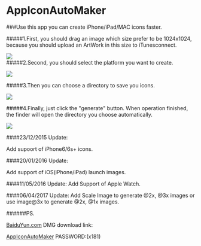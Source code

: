 # AppIconAutoMaker
###Use this app you can create iPhone/iPad/MAC icons faster.

#####1.First, you should drag an image which size prefer to be 1024x1024, because you should upload an ArtWork in this size to iTunesconnect.

![](https://github.com/Kito0615/AppIconAutoMaker/raw/master/.First.png)  
#####2.Second, you should select the platform you want to create.

![](https://github.com/Kito0615/AppIconAutoMaker/raw/master/.Second.png)

#####3.Then you can choose a directory to save you icons.

![](https://github.com/Kito0615/AppIconAutoMaker/raw/master/.Third.png)

#####4.Finally, just click the "generate" button. When operation finished, the finder will open the directory you choose automatically.

![](https://github.com/Kito0615/AppIconAutoMaker/raw/master/.Fourth.png)

####23/12/2015 Update:

Add supoort of iPhone6/6s+ icons.

####20/01/2016 Update:

Add support of iOS(iPhone/iPad) launch images.

####11/05/2016 Update:
Add Support of Apple Watch.

####06/04/2017 Update:
Add Scale Image to generate @2x, @3x images or use image@3x to generate @2x, @1x images.

######PS.

[BaiduYun.com](https://pan.baidu.com/s/1eS66Z9S) DMG download link:

[AppIconAutoMaker](https://pan.baidu.com/s/1eS66Z9S) PASSWORD:(x181)
